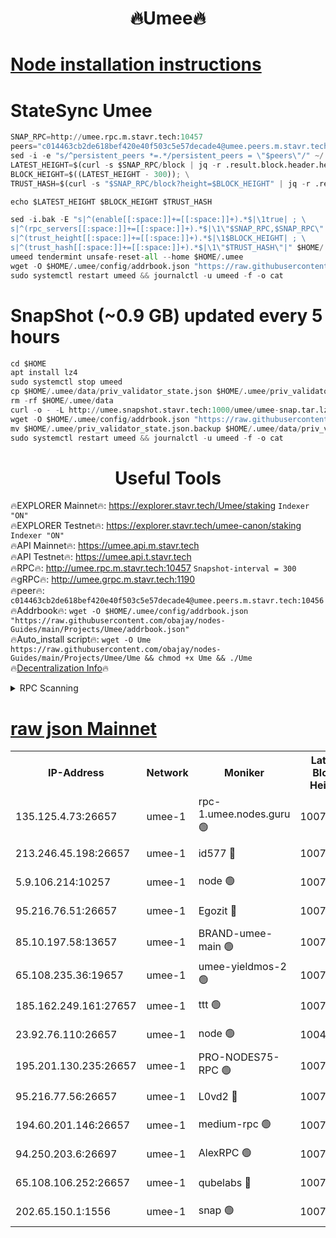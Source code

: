 <h1 align="center"> 🔥Umee🔥</h1>


[Node installation instructions](https://github.com/obajay/nodes-Guides/tree/main/Projects/Umee)
=
# StateSync Umee
```python
SNAP_RPC=http://umee.rpc.m.stavr.tech:10457
peers="c014463cb2de618bef420e40f503c5e57decade4@umee.peers.m.stavr.tech:10456"
sed -i -e "s/^persistent_peers *=.*/persistent_peers = \"$peers\"/" ~/.umee/config/config.toml
LATEST_HEIGHT=$(curl -s $SNAP_RPC/block | jq -r .result.block.header.height); \
BLOCK_HEIGHT=$((LATEST_HEIGHT - 300)); \
TRUST_HASH=$(curl -s "$SNAP_RPC/block?height=$BLOCK_HEIGHT" | jq -r .result.block_id.hash)

echo $LATEST_HEIGHT $BLOCK_HEIGHT $TRUST_HASH

sed -i.bak -E "s|^(enable[[:space:]]+=[[:space:]]+).*$|\1true| ; \
s|^(rpc_servers[[:space:]]+=[[:space:]]+).*$|\1\"$SNAP_RPC,$SNAP_RPC\"| ; \
s|^(trust_height[[:space:]]+=[[:space:]]+).*$|\1$BLOCK_HEIGHT| ; \
s|^(trust_hash[[:space:]]+=[[:space:]]+).*$|\1\"$TRUST_HASH\"|" $HOME/.umee/config/config.toml
umeed tendermint unsafe-reset-all --home $HOME/.umee
wget -O $HOME/.umee/config/addrbook.json "https://raw.githubusercontent.com/obajay/nodes-Guides/main/Projects/Umee/addrbook.json"
sudo systemctl restart umeed && journalctl -u umeed -f -o cat
```
# SnapShot (~0.9 GB) updated every 5 hours
```python
cd $HOME
apt install lz4
sudo systemctl stop umeed
cp $HOME/.umee/data/priv_validator_state.json $HOME/.umee/priv_validator_state.json.backup
rm -rf $HOME/.umee/data
curl -o - -L http://umee.snapshot.stavr.tech:1000/umee/umee-snap.tar.lz4 | lz4 -c -d - | tar -x -C $HOME/.umee --strip-components 2
wget -O $HOME/.umee/config/addrbook.json "https://raw.githubusercontent.com/obajay/nodes-Guides/main/Projects/Umee/addrbook.json"
mv $HOME/.umee/priv_validator_state.json.backup $HOME/.umee/data/priv_validator_state.json
sudo systemctl restart umeed && journalctl -u umeed -f -o cat
```
 <h1 align="center"> Useful Tools</h1>

🔥EXPLORER Mainnet🔥:      https://explorer.stavr.tech/Umee/staking             `Indexer "ON"` \
🔥EXPLORER Testnet🔥:        https://explorer.stavr.tech/umee-canon/staking      `Indexer "ON"` \
🔥API Mainnet🔥:                   https://umee.api.m.stavr.tech \
🔥API Testnet🔥:                     https://umee.api.t.stavr.tech \
🔥RPC🔥:                                   http://umee.rpc.m.stavr.tech:10457                     `Snapshot-interval = 300` \
🔥gRPC🔥:                              http://umee.grpc.m.stavr.tech:1190 \
🔥peer🔥:                     `c014463cb2de618bef420e40f503c5e57decade4@umee.peers.m.stavr.tech:10456` \
🔥Addrbook🔥:    ```wget -O $HOME/.umee/config/addrbook.json "https://raw.githubusercontent.com/obajay/nodes-Guides/main/Projects/Umee/addrbook.json"``` \
🔥Auto_install script🔥: ```wget -O Ume https://raw.githubusercontent.com/obajay/nodes-Guides/main/Projects/Umee/Ume && chmod +x Ume && ./Ume``` \
🔥[Decentralization Info](https://github.com/obajay/StateSync-snapshots/tree/main/Projects/Umee/Decentralization)🔥

<details>
<summary>RPC Scanning</summary>

<h2 align="center"> We scan nodes in real time every 4 hours. And we provide the final result of RPC endpoints.
We cannot influence the operation of these nodes in any way. </h2>


```python
If Voting Power is higher than 0 --> then the Node is a validator of the network and may be subject to attack and be a potential threat to the chain.
```
```python
We marked such validators with a red symbol
```

</details>

[raw json Mainnet](https://rpc-check.umeem.stavr.tech/umeem/rpc-umeem-result.json)
=



<table><tr><th>IP-Address</th><th>Network</th><th>Moniker</th><th>Latest Block Height</th><th>Earliest Block Height</th><th>Catching Up</th><th>Tx Index</th><th>Voting Power</th><th>Scan Time</th></tr><tr><td>135.125.4.73:26657</td><td>umee-1</td><td>rpc-1.umee.nodes.guru 🟢</td><td>10076994</td><td>5167386</td><td>False</td><td>on</td><td>0</td><td>2024-01-10T17:35:42.348466647UTC</td></tr><tr><td>213.246.45.198:26657</td><td>umee-1</td><td>id577 🔴</td><td>10076978</td><td>7100001</td><td>False</td><td>on</td><td>35105585</td><td>2024-01-10T17:34:10.616975006UTC</td></tr><tr><td>5.9.106.214:10257</td><td>umee-1</td><td>node 🟢</td><td>10076989</td><td>7942001</td><td>False</td><td>on</td><td>0</td><td>2024-01-10T17:35:17.094360763UTC</td></tr><tr><td>95.216.76.51:26657</td><td>umee-1</td><td>Egozit 🔴</td><td>10076993</td><td>8262001</td><td>False</td><td>off</td><td>38163154</td><td>2024-01-10T17:35:42.006461864UTC</td></tr><tr><td>85.10.197.58:13657</td><td>umee-1</td><td>BRAND-umee-main 🟢</td><td>10076981</td><td>8427832</td><td>False</td><td>on</td><td>0</td><td>2024-01-10T17:34:30.166069031UTC</td></tr><tr><td>65.108.235.36:19657</td><td>umee-1</td><td>umee-yieldmos-2 🟢</td><td>10076970</td><td>9575548</td><td>False</td><td>on</td><td>0</td><td>2024-01-10T17:33:27.134418897UTC</td></tr><tr><td>185.162.249.161:27657</td><td>umee-1</td><td>ttt 🟢</td><td>10076987</td><td>9733423</td><td>False</td><td>on</td><td>0</td><td>2024-01-10T17:35:01.455112870UTC</td></tr><tr><td>23.92.76.110:26657</td><td>umee-1</td><td>node 🟢</td><td>10046600</td><td>9953901</td><td>False</td><td>on</td><td>0</td><td>2024-01-10T17:36:22.791324329UTC</td></tr><tr><td>195.201.130.235:26657</td><td>umee-1</td><td>PRO-NODES75-RPC 🟢</td><td>10076989</td><td>9976989</td><td>False</td><td>on</td><td>0</td><td>2024-01-10T17:35:13.976318695UTC</td></tr><tr><td>95.216.77.56:26657</td><td>umee-1</td><td>L0vd2 🔴</td><td>10076997</td><td>9976997</td><td>False</td><td>off</td><td>37295114</td><td>2024-01-10T17:36:01.569549713UTC</td></tr><tr><td>194.60.201.146:26657</td><td>umee-1</td><td>medium-rpc 🟢</td><td>10076980</td><td>9984137</td><td>False</td><td>on</td><td>0</td><td>2024-01-10T17:34:19.198022143UTC</td></tr><tr><td>94.250.203.6:26697</td><td>umee-1</td><td>AlexRPC 🟢</td><td>10076980</td><td>9998001</td><td>False</td><td>on</td><td>0</td><td>2024-01-10T17:34:23.729549966UTC</td></tr><tr><td>65.108.106.252:26657</td><td>umee-1</td><td>qubelabs 🔴</td><td>10076981</td><td>10042989</td><td>False</td><td>on</td><td>36642910</td><td>2024-01-10T17:34:30.517613614UTC</td></tr><tr><td>202.65.150.1:1556</td><td>umee-1</td><td>snap 🟢</td><td>10076989</td><td>10073547</td><td>False</td><td>on</td><td>0</td><td>2024-01-10T17:35:14.805919250UTC</td></tr></table>
